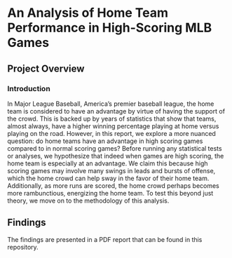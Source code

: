 # An Analysis of Home Team Performance in High-Scoring MLB Games

## Project Overview
### Introduction 
In Major League Baseball, America’s premier baseball league, the home team is
considered to have an advantage by virtue of having the support of the crowd. This is backed up
by years of statistics that show that teams, almost always, have a higher winning percentage
playing at home versus playing on the road. However, in this report, we explore a more nuanced
question: do home teams have an advantage in high scoring games compared to in normal
scoring games? Before running any statistical tests or analyses, we hypothesize that indeed when
games are high scoring, the home team is especially at an advantage. We claim this because high
scoring games may involve many swings in leads and bursts of offense, which the home crowd
can help sway in the favor of their home team. Additionally, as more runs are scored, the home
crowd perhaps becomes more rambunctious, energizing the home team. To test this beyond just
theory, we move on to the methodology of this analysis. 

## Findings
The findings are presented in a PDF report that can be found in this repository. 
